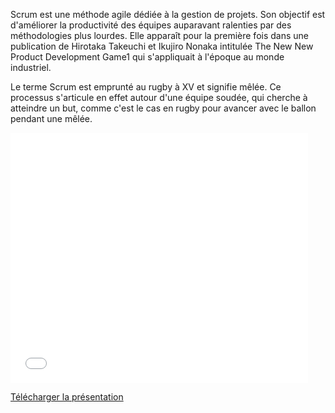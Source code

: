 Scrum est une méthode agile dédiée à la gestion de projets. Son objectif est d'améliorer la productivité des équipes auparavant 
ralenties par des méthodologies plus lourdes. Elle  apparaît pour la première fois dans une publication de Hirotaka Takeuchi et 
Ikujiro Nonaka intitulée The New New Product Development Game1 qui s'appliquait à l'époque au monde industriel.

Le terme Scrum est emprunté au rugby à XV et signifie mêlée. Ce processus s'articule en effet autour d'une équipe soudée, qui 
cherche à atteindre un but, comme c'est le cas en rugby pour avancer avec le ballon pendant une mêlée.

<div class="powerpoint">
	<iframe src="//www.slideshare.net/slideshow/embed_code/42570308" 
		width="476" height="400" 
		frameborder="0" marginwidth="0" marginheight="0" scrolling="no"
		webkitallowfullscreen mozallowfullscreen allowfullscreen>
	</iframe>
</div>

<a class="download" href="/blog/scrum-xp/assets/scrum-xp.zip">Télécharger la présentation</a>
